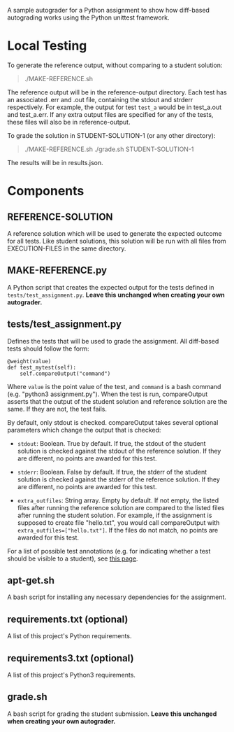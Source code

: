 A sample autograder for a Python assignment to show how diff-based autograding works using the Python unittest framework.

# Local Testing

To generate the reference output, without comparing to a student solution:

> ./MAKE-REFERENCE.sh

The reference output will be in the reference-output directory. Each test has an associated .err and .out file, containing the stdout and strderr respectively. For example, the output for test `test_a` would be in test_a.out and test_a.err. If any extra output files are specified for any of the tests, these files will also be in reference-output.

To grade the solution in STUDENT-SOLUTION-1 (or any other directory):

> ./MAKE-REFERENCE.sh
> ./grade.sh STUDENT-SOLUTION-1

The results will be in results.json.

# Components

## REFERENCE-SOLUTION

A reference solution which will be used to generate the expected outcome for all tests. Like student solutions, this solution will be run with all files from EXECUTION-FILES in the same directory.

## MAKE-REFERENCE<i></i>.py

A Python script that creates the expected output for the tests defined in `tests/test_assignment.py`. **Leave this unchanged when creating your own autograder.**

## tests/test_assignment.py

Defines the tests that will be used to grade the assignment. All diff-based tests should follow the form:

```
@weight(value)
def test_mytest(self):
    self.compareOutput("command")
``` 

Where `value` is the point value of the test, and `command` is a bash command (e.g. "python3 assignment.py"). When the test is run, compareOutput asserts that the output of the student solution and reference solution are the same. If they are not, the test fails.

By default, only stdout is checked. compareOutput takes several optional parameters which change the output that is checked:

* `stdout`: Boolean. True by default. If true, the stdout of the student solution is checked against the stdout of the reference solution. If they are different, no points are awarded for this test.

* `stderr`: Boolean. False by default. If true, the stderr of the student solution is checked against the stderr of the reference solution. If they are different, no points are awarded for this test.

* `extra_outfiles`: String array. Empty by default. If not empty, the listed files after running the reference solution are compared to the listed files after running the student solution. For example, if the assignment is supposed to create file "hello.txt", you would call compareOutput with `extra_outfiles=["hello.txt"]`. If the files do not match, no points are awarded for this test.

For a list of possible test annotations (e.g. for indicating whether a test should be visible to a student), see [this page](https://github.com/gradescope/gradescope-utils/tree/master/gradescope_utils/autograder_utils).

## apt-get<i></i>.sh
A bash script for installing any necessary dependencies for the assignment.

## requirements<i></i>.txt (optional)
A list of this project's Python requirements.

## requirements3<i></i>.txt (optional)
A list of this project's Python3 requirements.

## grade<i></i>.sh

A bash script for grading the student submission. **Leave this unchanged when creating your own autograder.**
